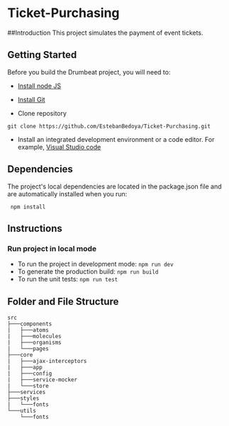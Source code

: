 # Ticket-Purchasing

##Introduction
This project simulates the payment of event tickets.

## Getting Started
Before you build the Drumbeat project, you will need to:
* [Install node JS](https://nodejs.org/en/)
* [Install Git](https://nodejs.org/en/)

* Clone repository 
```shell
git clone https://github.com/EstebanBedoya/Ticket-Purchasing.git
```

* Install an integrated development environment or a code editor. For example, [Visual Studio code](https://code.visualstudio.com/)

## Dependencies
The project's local dependencies are located in the package.json file and are automatically installed when you run:
```shell
 npm install
```

## Instructions
### Run project in local mode
* To run the project in development mode: `npm run dev`
* To generate the production build: `npm run build`
* To run the unit tests: `npm run test`

## Folder and File Structure
```
src
├───components
|   ├───atoms
|   ├───molecules
|   ├───organisms
|   └───pages
├───core
|   ├───ajax-interceptors
|   ├───app
|   ├───config
|   ├───service-mocker
|   └───store
├───services
├───styles
|   └───fonts
└───utils
    └───fonts
```
